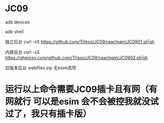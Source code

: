# JC09

adb devices

adb shell

独立后台
curl -sS https://github.com/Trlsoo/JC09/raw/main/JC0901.sh|sh

内嵌后台
curl -sS https://ghproxy.com/github.com/Trlsoo/JC09/raw/main/JC0902.sh|sh

旧版本后台
webfiles.zip 无esim选项

# 运行以上命令需要JC09插卡且有网（有网就行 可以是esim 会不会被控我就没试过了，我只有插卡版）
